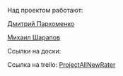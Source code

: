 Над проектом работают:

  [Дмитрий Пархоменко](https://github.com/AllNewParkhom)
  
  [Михаил Шарапов](https://github.com/OoOofRobLox)
  
  Ссылки на доски:
  
 Ссылка на trello: [ProjectAllNewRater](https://trello.com/fnkdev_)
